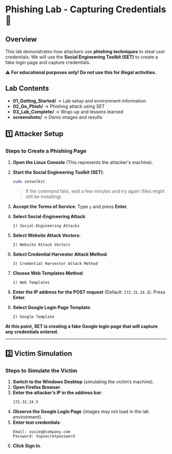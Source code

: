 # Phishing Lab - Capturing Credentials 🎣

## Overview
This lab demonstrates how attackers use **phishing techniques** to steal user credentials. We will use the **Social Engineering Toolkit (SET)** to create a fake login page and capture credentials.

⚠️ **For educational purposes only! Do not use this for illegal activities.**  

## Lab Contents
- **01_Getting_Started/** → Lab setup and environment information
- **02_Go_Phish/** → Phishing attack using SET
- **03_Lab_Complete/** → Wrap-up and lessons learned
- **screenshots/** → Demo images and results

## 1️⃣ Attacker Setup
### Steps to Create a Phishing Page

1. **Open the Linux Console** (This represents the attacker's machine).
2. **Start the Social Engineering Toolkit (SET)**:
   ```sh
   sudo setoolkit
   ```
   > If the command fails, wait a few minutes and try again (files might still be installing).

3. **Accept the Terms of Service**: Type `y` and press **Enter**.
4. **Select Social-Engineering Attack**:
   ```
   1) Social-Engineering Attacks
   
5. **Select Website Attack Vectors**:
   ```
   2) Website Attack Vectors

6. **Select Credential Harvester Attack Method**:
   ```
   3) Credential Harvester Attack Method
   ```
7. **Choose Web Templates Method**:
   ```
   1) Web Templates
   ```
8. **Enter the IP address for the POST request** (Default: `172.31.24.5`). Press **Enter**.
9. **Select Google Login Page Template**:
   ```
   2) Google Template
   ```

**At this point, SET is creating a fake Google login page that will capture any credentials entered.**

---

## 2️⃣ Victim Simulation
### Steps to Simulate the Victim
1. **Switch to the Windows Desktop** (simulating the victim’s machine).
2. **Open Firefox Browser**.
3. **Enter the attacker’s IP in the address bar**:
   ```
   172.31.24.5
   ```
4. **Observe the Google Login Page** (images may not load in the lab environment).
5. **Enter test credentials**:
   ```
   Email: susieq@company.com
   Password: topsecretpassword
   ```
6. **Click Sign In**.
